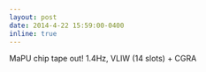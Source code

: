 ```yaml
---
layout: post
date: 2014-4-22 15:59:00-0400
inline: true
---
```


MaPU chip tape out! 1.4Hz, VLIW (14 slots) + CGRA
